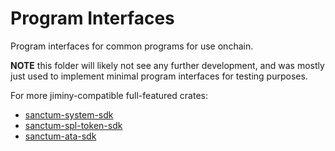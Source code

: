 # Program Interfaces

Program interfaces for common programs for use onchain.

**NOTE** this folder will likely not see any further development, and was mostly just used to implement minimal program interfaces for testing purposes.

For more jiminy-compatible full-featured crates:

- [sanctum-system-sdk](https://github.com/igneous-labs/sanctum-system-sdk)
- [sanctum-spl-token-sdk](https://github.com/igneous-labs/sanctum-spl-token-sdk)
- [sanctum-ata-sdk](https://github.com/igneous-labs/sanctum-ata-sdk)
